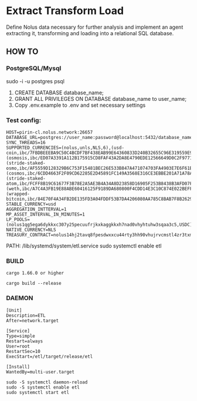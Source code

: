 # Extract Transform Load
Define Nolus data necessary for further analysis and implement an agent extracting it, transforming and loading into a relational SQL database.

## HOW TO

### PostgreSQL/Mysql

sudo -i -u postgres
psql

1. CREATE DATABASE database_name;
2. GRANT ALL PRIVILEGES ON DATABASE database_name to user_name;
3. Copy .env.example to .env and set necessary settings

### Test config:
```
HOST=pirin-cl.nolus.network:26657
DATABASE_URL=postgres://user_name:password@localhost:5432/database_name
SYNC_THREADS=16
SUPPORTED_CURRENCIES=(nolus,unls,NLS,6),(usd-coin,ibc/7FBDBEEEBA9C50C4BCDF7BF438EAB99E64360833D240B32655C96E319559E911,USDC,6),(osmosis,ibc/ED07A3391A112B175915CD8FAF43A2DA8E4790EDE12566649D0C2F97716B8518,OSMO,6),(stride-staked-osmo,ibc/AF5559D128329B6C753F15481BEC26E533B847A471074703FA4903E7E6F61BA1,ST_OSMO,6),(cosmos,ibc/6CDD4663F2F09CD62285E2D45891FC149A3568E316CE3EBBE201A71A78A69388,ATOM,6),(stride-staked-atom,ibc/FCFF8B19C61677F3B78E2A5AE3B4A34A8D23858D16905F253B8438B3AFD07FF8,ST_ATOM,6),(weth,ibc/A7C4A3FB19E88ABE60416125F9189DA680800F4CDD14E3C10C874E022BEFF04C,WETH,18),(wrapped-bitcoin,ibc/84E70F4A34FB2DE135FD3A04FDDF53B7DA4206080AA785C8BAB7F8B26299A221,WBTC,8)
STABLE_CURRENCY=usd
AGGREGATION_INTTERVAL=1
MP_ASSET_INTERVAL_IN_MINUTES=1
LP_POOLS=(nolus1qg5ega6dykkxc307y25pecuufrjkxkaggkkxh7nad0vhyhtuhw3sqaa3c5,USDC)
NATIVE_CURRENCY=NLS
TREASURY_CONTRACT=nolus14hj2tavq8fpesdwxxcu44rty3hh90vhujrvcmstl4zr3txmfvw9s0k0puz
```

PATH: /lib/systemd/system/etl.service
sudo systemctl enable etl

### BUILD

```
cargo 1.66.0 or higher

cargo build --release
```


### DAEMON

```
[Unit]
Description=ETL
After=network.target

[Service]
Type=simple
Restart=always
User=root
RestartSec=10
ExecStart=/etl/target/release/etl

[Install]
WantedBy=multi-user.target
```

```
sudo -S systemctl daemon-reload
sudo -S systemctl enable etl
sudo systemctl start etl
```
